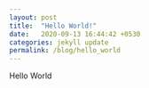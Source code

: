 ```yaml
---
layout: post
title:  "Hello World!"
date:   2020-09-13 16:44:42 +0530
categories: jekyll update
permalink: /blog/hello_world
---
```


Hello World